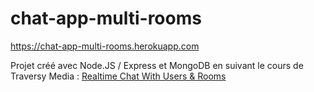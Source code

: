 # chat-app-multi-rooms
https://chat-app-multi-rooms.herokuapp.com

Projet créé avec Node.JS / Express et MongoDB en suivant le cours de  Traversy Media : [Realtime Chat With Users & Rooms](
https://www.youtube.com/watch?v=jD7FnbI76Hg)
